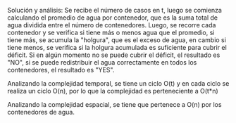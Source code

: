 Solución y análisis:
Se recibe el número de casos en t, luego se comienza calculando el promedio de agua por contenedor, que es la suma total de agua dividida entre el número de contenedores. Luego, se recorre cada contenedor y se verifica si tiene más o menos agua que el promedio, si tiene más, se acumula la "holgura", que es el exceso de agua, en cambio si tiene menos, se verifica si la holgura acumulada es suficiente para cubrir el déficit. Si en algún momento no se puede cubrir el déficit, el resultado es "NO", si se puede redistribuir el agua correctamente en todos los contenedores, el resultado es "YES".

Analizando la complejidad temporal, se tiene un ciclo O(t) y en cada ciclo se realiza un ciclo O(n), por lo que la complejidad es perteneciente a O(t\*n)

Analizando la complejidad espacial, se tiene que pertenece a O(n) por los contenedores de agua.
